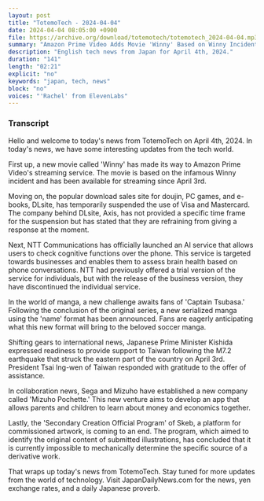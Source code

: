 ```yaml
---
layout: post
title: "TotemoTech - 2024-04-04"
date: 2024-04-04 08:05:00 +0900
file: https://archive.org/download/totemotech/totemotech_2024-04-04.mp3
summary: "Amazon Prime Video Adds Movie 'Winny' Based on Winny Incident; DLsite Temporarily Suspends Credit Card Usage, & more…"
description: "English tech news from Japan for April 4th, 2024."
duration: "141"
length: "02:21"
explicit: "no"
keywords: "japan, tech, news"
block: "no"
voices: "'Rachel' from ElevenLabs"
---
```


### Transcript

Hello and welcome to today's news from TotemoTech on April 4th, 2024. In today's news, we have some interesting updates from the tech world.

First up, a new movie called 'Winny' has made its way to Amazon Prime Video's streaming service. The movie is based on the infamous Winny incident and has been available for streaming since April 3rd.

Moving on, the popular download sales site for doujin, PC games, and e-books, DLsite, has temporarily suspended the use of Visa and Mastercard. The company behind DLsite, Axis, has not provided a specific time frame for the suspension but has stated that they are refraining from giving a response at the moment.

Next, NTT Communications has officially launched an AI service that allows users to check cognitive functions over the phone. This service is targeted towards businesses and enables them to assess brain health based on phone conversations. NTT had previously offered a trial version of the service for individuals, but with the release of the business version, they have discontinued the individual service.

In the world of manga, a new challenge awaits fans of 'Captain Tsubasa.' Following the conclusion of the original series, a new serialized manga using the 'name' format has been announced. Fans are eagerly anticipating what this new format will bring to the beloved soccer manga.

Shifting gears to international news, Japanese Prime Minister Kishida expressed readiness to provide support to Taiwan following the M7.2 earthquake that struck the eastern part of the country on April 3rd. President Tsai Ing-wen of Taiwan responded with gratitude to the offer of assistance.

In collaboration news, Sega and Mizuho have established a new company called 'Mizuho Pochette.' This new venture aims to develop an app that allows parents and children to learn about money and economics together.

Lastly, the 'Secondary Creation Official Program' of Skeb, a platform for commissioned artwork, is coming to an end. The program, which aimed to identify the original content of submitted illustrations, has concluded that it is currently impossible to mechanically determine the specific source of a derivative work.

That wraps up today's news from TotemoTech. Stay tuned for more updates from the world of technology.   Visit JapanDailyNews.com for the news, yen exchange rates, and a daily Japanese proverb.
